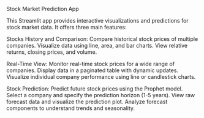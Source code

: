 Stock Market Prediction App

This Streamlit app provides interactive visualizations and predictions for stock market data. It offers three main features:

Stocks History and Comparison:
    Compare historical stock prices of multiple companies.
    Visualize data using line, area, and bar charts.
    View relative returns, closing prices, and volume.

Real-Time View:
    Monitor real-time stock prices for a wide range of companies.
    Display data in a paginated table with dynamic updates.
    Visualize individual company performance using line or candlestick charts.

Stock Prediction:
    Predict future stock prices using the Prophet model.
    Select a company and specify the prediction horizon (1-5 years).
    View raw forecast data and visualize the prediction plot.
    Analyze forecast components to understand trends and seasonality.
